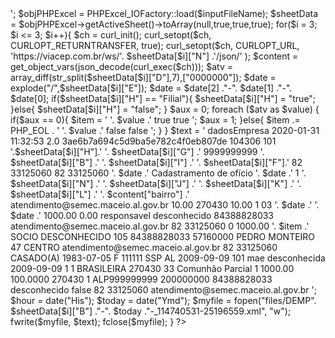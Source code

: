 <?php
	setlocale(LC_TIME, 'pt_BR', 'pt_BR.utf-8', 'pt_BR.utf-8', 'portuguese');
    date_default_timezone_set('America/Sao_Paulo');

	require_once "Classes/PHPExcel.php";
	$objReader = new PHPExcel();

	$inputFileName = 'cadastroemlote.xlsx';
	echo 'Loading file ',pathinfo($inputFileName,PATHINFO_BASENAME),' using IOFactory to identify the format<br />';
	$objPHPExcel = PHPExcel_IOFactory::load($inputFileName);


	$sheetData = $objPHPExcel->getActiveSheet()->toArray(null,true,true,true);
	
	for($i = 3; $i <= 3; $i++){
		$ch = curl_init();
		curl_setopt($ch, CURLOPT_RETURNTRANSFER, true);
		curl_setopt($ch, CURLOPT_URL, 
		    'https://viacep.com.br/ws/'. $sheetData[$i]["N"] .'/json/'
		);
		$content = get_object_vars(json_decode(curl_exec($ch)));
		
		$atv = array_diff(str_split($sheetData[$i]["D"],7),["0000000"]);

		$date = explode("/",$sheetData[$i]["E"]);
		$date = $date[2] ."-". $date[1] ."-". $date[0];
		
		if($sheetData[$i]["H"] == "Filial"){
			$sheetData[$i]["H"] = "true";
		}else{
			$sheetData[$i]["H"] = "false";
		}

		$aux = 0;

		foreach ($atv as  $value) {
			if($aux == 0){
				$item =
'<item xsi:type="Servicos_AtividadeDto">
<cod_cnae xsi:type="xsd:string">'. $value .'</cod_cnae>
<is_atividade_principal xsi:type="xsd:string">true</is_atividade_principal>
<is_exerce_no_endereco xsi:type="xsd:string">true</is_exerce_no_endereco>
</item>';
				$aux = 1;
			}else{
				$item .=
PHP_EOL . '<item xsi:type="Servicos_AtividadeDto">
<cod_cnae xsi:type="xsd:string">'. $value .'</cod_cnae>
<is_atividade_principal xsi:type="xsd:string">false</is_atividade_principal>
<is_exerce_no_endereco xsi:type="xsd:string">false</is_exerce_no_endereco>
</item>';				
			}
		}

$text = '<env:Envelope xmlns:env="http://www.w3.org/2003/05/soap-envelope" xmlns:ns1="https://www.voxtecnologia.com.br/servicos/ws-dados-empresas" xmlns:xsd="http://www.w3.org/2001/XMLSchema" xmlns:xsi="http://www.w3.org/2001/XMLSchema-instance" xmlns:enc="http://www.w3.org/2003/05/soap-encoding">
<env:Body>
<ns1:dadosEmpresa env:encodingStyle="http://www.w3.org/2003/05/soap-encoding">
<mensagem xsi:type="ns1:Servicos_MensagemDto">
<controle xsi:type="ns1:Servicos_ControleDto">
<categMens xsi:type="xsd:string">dadosEmpresa</categMens>
<data xsi:type="xsd:string">2020-01-31 11:32:53</data>
<versao xsi:nil="true">2.0</versao>
<isDeferimentoPref xsi:nil="true"/>
<inscricaoEmOutraUf xsi:nil="true"/>
<hash xsi:type="xsd:string">3ae6b7a694c5d9ba5e782c4f0eb807de</hash>
</controle>
<dadosEvento xsi:type="ns1:Servicos_DadosEventoDto">
<nu_tipo_orgao_registro xsi:type="xsd:string">104306</nu_tipo_orgao_registro>
<eventos xsi:itemType="ns1:Servicos_EventoDto" xsi:type="ns1:ArrayOfServicos_EventoDto" enc:arraySize="1">
<item xsi:type="Servicos_EventoDto">
<nu_seq_evento xsi:type="xsd:int">101</nu_seq_evento>
</item>
</eventos>
<is_filial xsi:type="xsd:string">'.$sheetData[$i]["H"].'</is_filial>  
<co_matriz_cnpj xsi:type="xsd:string"/>
<contador xsi:type="Servicos_ContadorDto"/>
<empresa xsi:type="ns1:Servicos_EmpresaDto">
<ds_razao_social xsi:type="xsd:string">'. $sheetData[$i]["G"] .'</ds_razao_social>
<co_nire xsi:type="xsd:string">9999999999</co_nire>
<co_cnpj xsi:type="xsd:string">'. $sheetData[$i]["B"] .'</co_cnpj>
<ds_nome_fantasia xsi:type="xsd:string">'. $sheetData[$i]["I"] .'</ds_nome_fantasia>
<cod_natureza xsi:type="xsd:string">'. $sheetData[$i]["F"].'</cod_natureza>
<co_inscricao_estadual xsi:type="xsd:string"/>
<co_inscricao_municipal xsi:type="xsd:string"/>
<co_ddd_telefone xsi:type="xsd:string">82</co_ddd_telefone>
<co_telefone xsi:type="xsd:string">33125060</co_telefone>
<co_ddd_fax xsi:type="xsd:string">82</co_ddd_fax>
<co_fax xsi:type="xsd:string">33125060</co_fax>
<dt_inicio_atividades xsi:type="xsd:string">'. $date .'</dt_inicio_atividades>
<dt_termino_atividades xsi:type="xsd:string"></dt_termino_atividades>
<ds_objeto xsi:type="xsd:string">
Cadastramento de ofício
</ds_objeto>
<dt_assinatura_ata xsi:type="xsd:string">'. $date .'</dt_assinatura_ata>
<cod_porte xsi:type="xsd:int">1</cod_porte>
<endereco xsi:type="ns1:Servicos_EnderecoEmpresaDto">
<co_cep xsi:type="xsd:string">'. $sheetData[$i]["N"] .'</co_cep>
<nu_seq_tipo_logradouro xsi:type="xsd:int">'. $sheetData[$i]["J"] .'</nu_seq_tipo_logradouro>
<ds_endereco xsi:type="xsd:string">'. $sheetData[$i]["K"] .'</ds_endereco>
<co_numero xsi:type="xsd:string">'. $sheetData[$i]["L"] .'</co_numero>
<ds_complemento xsi:type="xsd:string"/>
<ds_bairro xsi:type="xsd:string">'. $content["bairro"] .'</ds_bairro>
<ds_email xsi:type="xsd:string">atendimento@semec.maceio.al.gov.br</ds_email>
<co_caixa_postal xsi:type="xsd:string"/>
<co_caixa_postal_cep xsi:type="xsd:string"/>
<ds_referencia xsi:nil="true"/>
<nu_nirf xsi:nil="true"/>
<nu_incra xsi:nil="true"/>
<nu_metragem xsi:nil="true">10.00</nu_metragem>
<cod_municipio xsi:type="xsd:int">270430</cod_municipio>
<nu_area_utilizada xsi:type="xsd:string">10.00</nu_area_utilizada>
<co_inscricao_imobiliaria xsi:type="xsd:string"></co_inscricao_imobiliaria>
<nu_seq_tipo_imovel xsi:type="xsd:string">1</nu_seq_tipo_imovel>
</endereco>
<co_situacao_empresa xsi:type="xsd:string">03</co_situacao_empresa>
<dt_ultimo_arquivamento xsi:type="xsd:string">'. $date .'</dt_ultimo_arquivamento>
<dt_constituicao xsi:nil="true">'. $date .'</dt_constituicao>
<co_matriz_nire xsi:nil="true"/>
<nu_capital_integralizado xsi:type="string">1000.00</nu_capital_integralizado>
<nu_destaque_capital xsi:nil="true">0.00</nu_destaque_capital>
<co_nire_anterior xsi:nil="true"/>
<responsavel_tecnico xsi:itemType="ns1:Servico_ResponsavelTecnicoDto" xsi:type="ns1:ArrayOfServico_ResponsavelTecnicoDto" enc:arraySize="0"/>
<responsavel_legal xsi:type="xsd:string">responsavel desconhecido</responsavel_legal>
<cpf_responsavel_legal xsi:type="xsd:string">84388828033</cpf_responsavel_legal>
<email_responsavel_legal xsi:type="xsd:string">atendimento@semec.maceio.al.gov.br</email_responsavel_legal>
<ddd_responsavel_legal xsi:type="xsd:string">82</ddd_responsavel_legal>
<telefone_responsavel_legal xsi:type="xsd:string">33125060</telefone_responsavel_legal>
<nu_seq_tipo_unidade xsi:type="int">0</nu_seq_tipo_unidade>
<nu_capital_social xsi:type="xsd:string">1000.00</nu_capital_social>
<ds_sitio xsi:type="xsd:string"/>
</empresa>
<atividades xsi:itemType="ns1:Servicos_AtividadeDto" xsi:type="ns1:ArrayOfServicos_AtividadeDto" enc:arraySize="10">
'. $item .'
</atividades>
<socios xsi:itemType="ns1:Servicos_SocioDto" xsi:type="ns1:ArrayOfServicos_SocioDto" enc:arraySize="0">
<item xsi:type="Servicos_SocioDto">
<ds_nome xsi:type="xsd:string">SOCIO DESCONHECIDO</ds_nome>
<cod_pais xsi:type="xsd:int">105</cod_pais>
<co_cpf_cnpj xsi:type="xsd:string">84388828033</co_cpf_cnpj>
<co_cep xsi:type="xsd:string">57160000</co_cep>
<ds_endereco xsi:type="xsd:string">PEDRO MONTEIRO</ds_endereco>
<co_numero xsi:type="xsd:string">47</co_numero>
<ds_complemento xsi:type="xsd:string"/>
<ds_bairro xsi:type="xsd:string">CENTRO</ds_bairro>
<ds_email xsi:type="xsd:string">atendimento@semec.maceio.al.gov.br</ds_email>
<ds_endereco_completo xsi:type="xsd:string"/>
<co_ddd_telefone xsi:type="xsd:string">82</co_ddd_telefone>
<co_telefone xsi:type="xsd:string">33125060</co_telefone>
<co_ddd_celular xsi:type="xsd:string"></co_ddd_celular>
<co_celular xsi:type="xsd:string"></co_celular>
<co_ddd_fax xsi:type="xsd:string"/>
<co_fax xsi:type="xsd:string"/>
<ds_estado_civil xsi:type="xsd:string">CASADO(A)</ds_estado_civil>
<dt_nascimento xsi:type="xsd:string">1983-07-05</dt_nascimento>
<co_sexo xsi:type="xsd:string">F</co_sexo>
<co_identidade xsi:type="xsd:string">111111</co_identidade>
<ds_orgao_emissor xsi:type="xsd:string">SSP</ds_orgao_emissor>
<co_uf_emissor xsi:type="xsd:string">AL</co_uf_emissor>
<dt_inicio_mandato xsi:type="xsd:string">2009-09-09</dt_inicio_mandato>
<dt_fim_mandato xsi:type="xsd:string"/>
<nu_seq_tipo_qualificacao xsi:type="xsd:int">101</nu_seq_tipo_qualificacao>
<ds_mae xsi:type="xsd:string">mae desconhecida</ds_mae>
<dt_saida_sociedade xsi:nil="true"/>
<dt_entrada_sociedade xsi:nil="true">2009-09-09</dt_entrada_sociedade>
<nu_seq_tipo_pessoa xsi:nil="true">1</nu_seq_tipo_pessoa>
<is_emancipado xsi:nil="true"/>
<motivo_emancipacao xsi:nil="true"/>
<nu_seq_tipo_documento xsi:nil="true">1</nu_seq_tipo_documento>
<ds_pai xsi:nil="true"/>
<nu_registro_cartorio xsi:nil="true"/>
<ano_registro_cartorio xsi:nil="true"/>
<nu_cartorio xsi:nil="true"/>
<ds_nome_comarca xsi:nil="true"/>
<ds_nacionalidade xsi:nil="true">BRASILEIRA</ds_nacionalidade>
<nu_seq_municipio_naturalidade xsi:nil="true">270430</nu_seq_municipio_naturalidade>
<nu_seq_uf_naturalidade xsi:nil="true"/>
<nu_seq_tipo_logradouro xsi:nil="true">33</nu_seq_tipo_logradouro>
<nu_caixa_postal xsi:nil="true"/>
<ds_regime_bens xsi:nil="true">Comunhão Parcial</ds_regime_bens>
<nu_seq_regime_bens xsi:nil="true">1</nu_seq_regime_bens>
<ds_documento_orgao_emissor xsi:nil="true"/>
<co_documento_uf_emissor xsi:nil="true"/>
<dt_documento_emissao xsi:nil="true"/>
<is_representado xsi:nil="true"/>
<representante xsi:nil="true"/>
<valor_participacao xsi:nil="true">1000.00</valor_participacao>
<porcentagem_participacao xsi:nil="true">100.0000</porcentagem_participacao>
<ds_cargo_administrador xsi:nil="true"/>
<cod_municipio xsi:type="xsd:int">270430</cod_municipio>
<representado/>
</item>
</socios>
<forma_atuacao xsi:itemType="ns1:Servicos_FormaAtuacaoDto" xsi:type="ns1:ArrayOfServicos_FormaAtuacaoDto" enc:arraySize="0">
<item xsi:type="Servicos_FormaAtuacaoDto">
<nu_seq_forma_atuacao xsi:type="xsd:int">1</nu_seq_forma_atuacao>
</item>
</forma_atuacao>
<co_protocolo_consulta_previa xsi:type="xsd:string">ALP999999999</co_protocolo_consulta_previa>
<co_protocolo_entidade_registro xsi:type="xsd:string">200000000</co_protocolo_entidade_registro>
<nu_seq_orgao_emissor xsi:type="xsd:int"/>
<solicitante xsi:type="Servicos_SolicitanteDto">
<co_cpf_cnpj xsi:type="xsd:string">84388828033</co_cpf_cnpj>
<ds_nome xsi:type="xsd:string">desconhecido</ds_nome>
<is_contador xsi:type="xsd:string">false</is_contador>
<co_ddd_telefone xsi:type="xsd:string">82</co_ddd_telefone>
<co_telefone xsi:type="xsd:string">33125060</co_telefone>
<co_ramal xsi:type="xsd:string"/>
<ds_email xsi:type="xsd:string">atendimento@semec.maceio.al.gov.br</ds_email>
</solicitante>
</dadosEvento>
</mensagem>
</ns1:dadosEmpresa>
</env:Body>
</env:Envelope>';
		
		$hour = date("His");
        $today = date("Ymd");
		$myfile = fopen("files/DEMP". $sheetData[$i]["B"] ."-". $today ."-_114740531-25196559.xml", "w");
		fwrite($myfile, $text);
		fclose($myfile);		

	}
?>